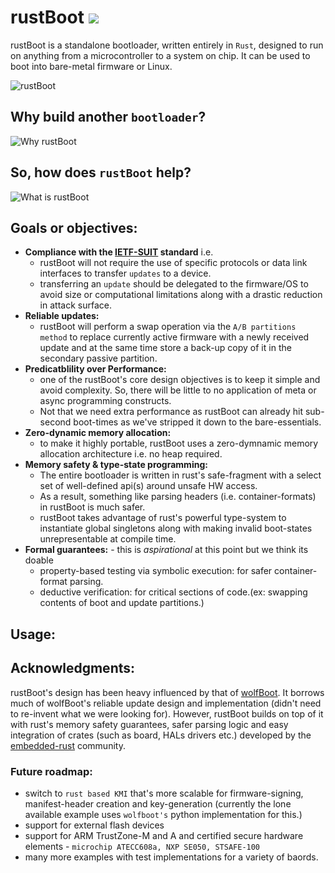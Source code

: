 # rustBoot [![](https://tokei.rs/b1/github/nihalpasham/rustBoot?category=code)](https://github.com/nihalpasham/rustBoot)
rustBoot is a standalone bootloader, written entirely in `Rust`, designed to run on anything from a microcontroller to a system on chip. It can be used to boot into bare-metal firmware or Linux.

![rustBoot](https://user-images.githubusercontent.com/20253082/131207587-5c0caba7-f70a-4062-bd53-5035fd6df668.png "rustBoot - Just a secure bootloader and nothing more!")

## Why build another `bootloader`? 

![Why rustBoot](https://user-images.githubusercontent.com/20253082/131207633-8fb5afc9-e879-407e-bf33-3a342f1adad3.png "Why build another bootloader")


## So, how does `rustBoot` help?

![What is rustBoot](https://user-images.githubusercontent.com/20253082/131207667-6e565963-5b6a-40a8-a541-3ca151b939e2.png "So, how does rustBoot help")


## Goals or objectives:

- **Compliance with the [IETF-SUIT](https://datatracker.ietf.org/wg/suit/about/) standard** i.e.
    - rustBoot will not require the use of specific protocols or data link interfaces to transfer `updates` to a device. 
    - transferring an `update` should be delegated to the firmware/OS to avoid size or computational limitations along with a drastic reduction in attack surface.
- **Reliable updates:**
    - rustBoot will perform a swap operation via the `A/B partitions method` to replace currently active firmware with a newly received update and at the same time store a back-up copy of it in the secondary passive partition.
- **Predicatblility over Performance:** 
    - one of the rustBoot's core design objectives is to keep it simple and avoid complexity. So, there will be little to no application of meta or async programming constructs. 
    - Not that we need extra performance as rustBoot can already hit sub-second boot-times as we've stripped it down to the bare-essentials.
- **Zero-dynamic memory allocation:**
    - to make it highly portable, rustBoot uses a zero-dymnamic memory allocation architecture i.e. no heap required. 
- **Memory safety & type-state programming:** 
    - The entire bootloader is written in rust's safe-fragment with a select set of well-defined api(s) around unsafe HW access.
    - As a result, something like parsing headers (i.e. container-formats) in rustBoot is much safer. 
    - rustBoot takes advantage of rust's powerful type-system to instantiate global singletons along with making invalid boot-states unrepresentable at compile time. 
- **Formal guarantees:** - this is *aspirational* at this point but we think its doable
    - property-based testing via symbolic execution: for safer container-format parsing.
    - deductive verification: for critical sections of code.(ex: swapping contents of boot and update partitions.)

## Usage:

## Acknowledgments: 

rustBoot's design has been heavy influenced by that of [wolfBoot](https://github.com/wolfSSL/wolfBoot). It borrows much of wolfBoot's reliable update design and implementation (didn't need to re-invent what we were looking for). However, rustBoot builds on top of it with rust's memory safety guarantees, safer parsing logic and  easy integration of crates (such as board, HALs drivers etc.) developed by the [embedded-rust](https://crates.io/categories/embedded) community.

### Future roadmap:
- switch to `rust based KMI` that's more scalable for firmware-signing, manifest-header creation and key-generation (currently the lone available example uses `wolfboot's` python implementation for this.)
- support for external flash devices
- support for ARM TrustZone-M and A and certified secure hardware elements - `microchip ATECC608a, NXP SE050, STSAFE-100`
- many more examples with test implementations for a variety of baords.
